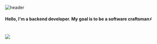 ![header](https://capsule-render.vercel.app/api?type=rect&color=0:9966FF,100:FFCCCC&height=300&section=header&text=Nicky&fontSize=90&animation=fadeIn&fontColor=666699&stroke=00FF00)

<h4>Hello, I'm a backend developer. My goal is to be a software craftsman⚡️<h4></h4>
<br/>
<a href="https://velog.io/@jsj3282"><img src="https://img.shields.io/badge/Tech%20Blog-11B48A?style=flat-square&logo=Vimeo&logoColor=white&link=https://velog.io/@jsj3282"/></a>
